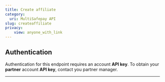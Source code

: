 ```yaml
---
title: Create affiliate
category:
  uri: MultiSafepay API
slug: createaffiliate
privacy:
    view: anyone_with_link
---
```


## Authentication

Authentication for this endpoint requires an account **API key**. To obtain your **partner** account **API key**, contact you partner manager.

---